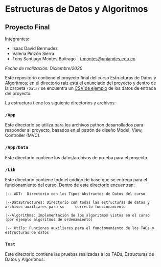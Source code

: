 # Estructuras de Datos y Algoritmos

## Proyecto Final

Integrantes:

- Isaac David Bermudez
- Valeria Pinzón Sierra
- Tony Santiago Montes Buitrago - <t.montes@uniandes.edu.co>

*Fecha de realización: Diciembre/2020*

Este repositorio contiene el proyecto final del curso Estructuras de Datos y Algoritmos; en el directorio raíz está el enunciado del proyecto y dentro de la carpeta `/Data/` se encuentra un [CSV de ejemplo](/App/Data/taxi-trips-wrvz-psew-subset-small.csv) de los datos de entrada del proyecto.


La estructura tiene los siguiente directorios y archivos:

### `/App`
Este directorio se utiliza para los archivos python desarrollados para responder al proyecto, basados en el patrón de diseño Model, View, Controller (MVC).

### `/App/Data`
Este directorio contiene los datos/archivos de prueba para el proyecto.

### `/Lib`
Este directorio contiene todo el código de base que se entrega para el funcionamiento del curso.  Dentro de este directorio encuentran:
    
    |-- ADT:  Directorio con los Tipos Abstractos de Datos del curso

    |--DataStructures: Directorio con todas las estructuras de datos y archivos auxiliares para su     correcto funcionamiento

    |--Algorithms: Implementación de los algoritmos vistos en el curso (por ejemplo algoritmos de ordenamiento)

    |-- Utils: Funciones auxiliares para el funcionamiento de los TADs y estructuras de datos

### `Test`
Este directorio contiene las pruebas realizadas a los TADs, Estructuras de Datos y Algoritmos.
